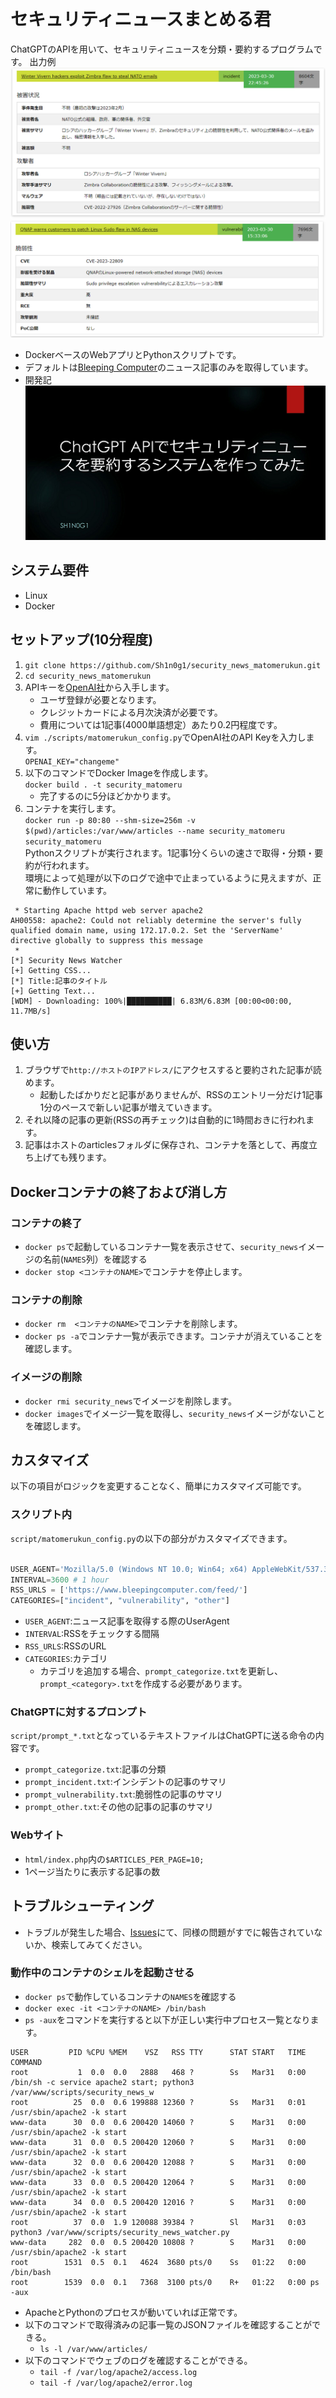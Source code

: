 # セキュリティニュースまとめる君
ChatGPTのAPIを用いて、セキュリティニュースを分類・要約するプログラムです。 
出力例   
![インシデントサンプル](img/sample.png)
![脆弱性サンプル](img/sample2.png)

* DockerベースのWebアプリとPythonスクリプトです。
* デフォルトは[Bleeping Computer](https://www.bleepingcomputer.com/)のニュース記事のみを取得しています。
* 開発記  
[![開発記](img/slide.png)](https://speakerdeck.com/sh1n0g1/chatgpt-apidesekiyuriteiniyusuwoyao-yue-surusisutemuwozuo-tutemita)


## システム要件
* Linux
* Docker

## セットアップ(10分程度)
1. `git clone https://github.com/Sh1n0g1/security_news_matomerukun.git`
1. `cd security_news_matomerukun`
1. APIキーを[OpenAI社](https://platform.openai.com/account/api-keys)から入手します。
    * ユーザ登録が必要となります。
    * クレジットカードによる月次決済が必要です。
    * 費用については1記事(4000単語想定）あたり0.2円程度です。
1. `vim ./scripts/matomerukun_config.py`でOpenAI社のAPI Keyを入力します。  
  `OPENAI_KEY="changeme"`
1. 以下のコマンドでDocker Imageを作成します。  
`docker build . -t security_matomeru`  
    * 完了するのに5分ほどかかります。
1. コンテナを実行します。  
`docker run -p 80:80 --shm-size=256m -v $(pwd)/articles:/var/www/articles --name security_matomeru security_matomeru`  
Pythonスクリプトが実行されます。1記事1分くらいの速さで取得・分類・要約が行われます。  
環境によって処理が以下のログで途中で止まっているように見えますが、正常に動作しています。
```
 * Starting Apache httpd web server apache2
AH00558: apache2: Could not reliably determine the server's fully qualified domain name, using 172.17.0.2. Set the 'ServerName' directive globally to suppress this message
 * 
[*] Security News Watcher
[+] Getting CSS...
[*] Title:記事のタイトル
[+] Getting Text...
[WDM] - Downloading: 100%|██████████| 6.83M/6.83M [00:00<00:00, 11.7MB/s]
```

## 使い方
1. ブラウザで`http://ホストのIPアドレス/`にアクセスすると要約された記事が読めます。
    * 起動したばかりだと記事がありませんが、RSSのエントリー分だけ1記事1分のペースで新しい記事が増えていきます。
1. それ以降の記事の更新(RSSの再チェック)は自動的に1時間おきに行われます。
1. 記事はホストのarticlesフォルダに保存され、コンテナを落として、再度立ち上げても残ります。

## Dockerコンテナの終了および消し方
### コンテナの終了
* `docker ps`で起動しているコンテナ一覧を表示させて、`security_news`イメージの名前(`NAMES`列）を確認する
* `docker stop <コンテナのNAME>`でコンテナを停止します。
### コンテナの削除
* `docker rm  <コンテナのNAME>`でコンテナを削除します。
* `docker ps -a`でコンテナ一覧が表示できます。コンテナが消えていることを確認します。
### イメージの削除
* `docker rmi security_news`でイメージを削除します。
* `docker images`でイメージ一覧を取得し、`security_news`イメージがないことを確認します。


## カスタマイズ
以下の項目がロジックを変更することなく、簡単にカスタマイズ可能です。

### スクリプト内
`script/matomerukun_config.py`の以下の部分がカスタマイズできます。
```python

USER_AGENT='Mozilla/5.0 (Windows NT 10.0; Win64; x64) AppleWebKit/537.36 (KHTML, like Gecko) Chrome/111.0.0.0 Safari/537.36'
INTERVAL=3600 # 1 hour
RSS_URLS = ['https://www.bleepingcomputer.com/feed/']
CATEGORIES=["incident", "vulnerability", "other"]
```
* `USER_AGENT`:ニュース記事を取得する際のUserAgent
* `INTERVAL`:RSSをチェックする間隔
* `RSS_URLS`:RSSのURL
* `CATEGORIES`:カテゴリ
  * カテゴリを追加する場合、`prompt_categorize.txt`を更新し、`prompt_<category>.txt`を作成する必要があります。

### ChatGPTに対するプロンプト
`script/prompt_*.txt`となっているテキストファイルはChatGPTに送る命令の内容です。
* `prompt_categorize.txt`:記事の分類
* `prompt_incident.txt`:インシデントの記事のサマリ
* `prompt_vulnerability.txt`:脆弱性の記事のサマリ
* `prompt_other.txt`:その他の記事の記事のサマリ

### Webサイト
* `html/index.php`内の`$ARTICLES_PER_PAGE=10;`
* 1ページ当たりに表示する記事の数

## トラブルシューティング
* トラブルが発生した場合、[Issues](https://github.com/Sh1n0g1/security_news_matomerukun/issues?q=)にて、同様の問題がすでに報告されていないか、検索してみてください。

### 動作中のコンテナのシェルを起動させる
* `docker ps`で動作しているコンテナの`NAMES`を確認する
* `docker exec -it <コンテナのNAME> /bin/bash`
* `ps -aux`をコマンドを実行すると以下が正しい実行中プロセス一覧となります。
```
USER         PID %CPU %MEM    VSZ   RSS TTY      STAT START   TIME COMMAND
root           1  0.0  0.0   2888   468 ?        Ss   Mar31   0:00 /bin/sh -c service apache2 start; python3 /var/www/scripts/security_news_w
root          25  0.0  0.6 199888 12360 ?        Ss   Mar31   0:01 /usr/sbin/apache2 -k start
www-data      30  0.0  0.6 200420 14060 ?        S    Mar31   0:00 /usr/sbin/apache2 -k start
www-data      31  0.0  0.5 200420 12060 ?        S    Mar31   0:00 /usr/sbin/apache2 -k start
www-data      32  0.0  0.6 200420 12088 ?        S    Mar31   0:00 /usr/sbin/apache2 -k start
www-data      33  0.0  0.5 200420 12064 ?        S    Mar31   0:00 /usr/sbin/apache2 -k start
www-data      34  0.0  0.5 200420 12016 ?        S    Mar31   0:00 /usr/sbin/apache2 -k start
root          37  0.0  1.9 120088 39384 ?        Sl   Mar31   0:03 python3 /var/www/scripts/security_news_watcher.py
www-data     282  0.0  0.5 200420 10808 ?        S    Mar31   0:00 /usr/sbin/apache2 -k start
root        1531  0.5  0.1   4624  3680 pts/0    Ss   01:22   0:00 /bin/bash
root        1539  0.0  0.1   7368  3100 pts/0    R+   01:22   0:00 ps -aux
```
* ApacheとPythonのプロセスが動いていれば正常です。
* 以下のコマンドで取得済みの記事一覧のJSONファイルを確認することができる。
  * `ls -l /var/www/articles/`
* 以下のコマンドでウェブのログを確認することができる。
  * `tail -f /var/log/apache2/access.log`
  * `tail -f /var/log/apache2/error.log`